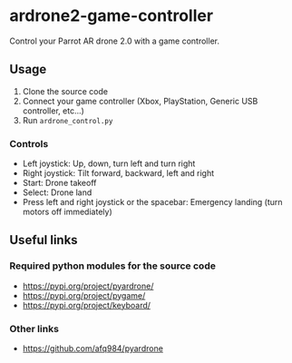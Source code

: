 # ardrone2-game-controller
Control your Parrot AR drone 2.0 with a game controller.


## Usage
1. Clone the source code
2. Connect your game controller (Xbox, PlayStation, Generic USB controller, etc...)
3. Run `ardrone_control.py`

### Controls
- Left joystick: Up, down, turn left and turn right
- Right joystick: Tilt forward, backward, left and right
- Start: Drone takeoff
- Select: Drone land
- Press left and right joystick or the spacebar: Emergency landing (turn motors off immediately)

## Useful links
### Required python modules for the source code
- https://pypi.org/project/pyardrone/
- https://pypi.org/project/pygame/
- https://pypi.org/project/keyboard/

### Other links
- https://github.com/afq984/pyardrone

